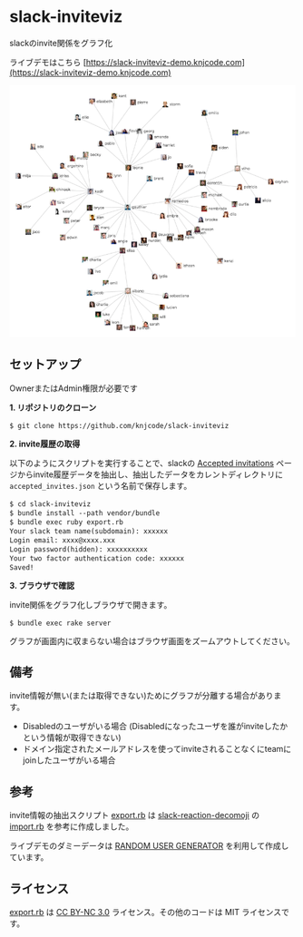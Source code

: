 # slack-inviteviz

slackのinvite関係をグラフ化

ライブデモはこちら [https://slack-inviteviz-demo.knjcode.com](https://slack-inviteviz-demo.knjcode.com)

![invitation graph sample](img/invitation_graph_sample.png)

## セットアップ

OwnerまたはAdmin権限が必要です

__1. リポジトリのクローン__

```
$ git clone https://github.com/knjcode/slack-inviteviz
```

__2. invite履歴の取得__

以下のようにスクリプトを実行することで、slackの [Accepted invitations](https://my.slack.com/admin/invites#accepted) ページからinvite履歴データを抽出し、抽出したデータをカレントディレクトリに `accepted_invites.json` という名前で保存します。

```
$ cd slack-inviteviz
$ bundle install --path vendor/bundle
$ bundle exec ruby export.rb
Your slack team name(subdomain): xxxxxx
Login email: xxxx@xxxx.xxx
Login password(hidden): xxxxxxxxxx
Your two factor authentication code: xxxxxx
Saved!
```

__3. ブラウザで確認__

invite関係をグラフ化しブラウザで開きます。

```
$ bundle exec rake server
```

グラフが画面内に収まらない場合はブラウザ画面をズームアウトしてください。

## 備考

invite情報が無い(または取得できない)ためにグラフが分離する場合があります。

- Disabledのユーザがいる場合 (Disabledになったユーザを誰がinviteしたかという情報が取得できない)
- ドメイン指定されたメールアドレスを使ってinviteされることなくにteamにjoinしたユーザがいる場合


## 参考

invite情報の抽出スクリプト [export.rb](https://github.com/knjcode/slack-inviteviz/blob/master/export.rb) は [slack-reaction-decomoji](https://github.com/oti/slack-reaction-decomoji) の [import.rb](https://github.com/oti/slack-reaction-decomoji/blob/master/import.rb) を参考に作成しました。

ライブデモのダミーデータは [RANDOM USER GENERATOR](https://randomuser.me/) を利用して作成しています。

## ライセンス

[export.rb](https://github.com/knjcode/slack-inviteviz/blob/master/export.rb) は [CC BY-NC 3.0](https://creativecommons.org/licenses/by-nc/3.0/deed.ja) ライセンス。その他のコードは MIT ライセンスです。
